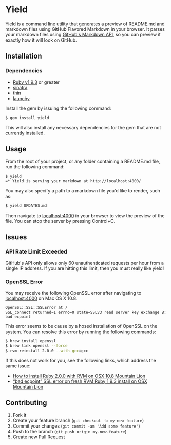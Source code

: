 # Yield

Yield is a command line utility that generates a preview of README.md and markdown files using GitHub Flavored Markdown in your browser. It parses your markdown files using [GitHub's Markdown API](http://developer.github.com/v3/markdown/), so you can preview it exactly how it will look on GitHub.

## Installation

### Dependencies

* [Ruby v1.9.3](http://www.ruby-lang.org/en/) or greater
* [sinatra](http://sinatrarb.com)
* [thin](http://code.macournoyer.com/thin/)
* [launchy](https://github.com/copiousfreetime/launchy)

Install the gem by issuing the following command:

```bash
$ gem install yield
```

This will also install any necessary dependencies for the gem that are not currently installed.

## Usage

From the root of your project, or any folder containing a README.md file, run the following command:

```bash
$ yield
=* Yield is serving your markdown at http://localhost:4000/
```

You may also specify a path to a markdown file you'd like to render, such as:

```bash
$ yield UPDATES.md
```

Then navigate to [localhost:4000](http://localhost:4000) in your browser to view the preview of the file. You can stop the server by pressing Control+C.

## Issues

### API Rate Limit Exceeded

GitHub's API only allows only 60 unauthenticated requests per hour from a single IP address. If you are hitting this limit, then you must really like yield!

### OpenSSL Error

You may receive the following OpenSSL error after navigating to [localhost:4000](http://localhost:4000) on Mac OS X 10.8.

```
OpenSSL::SSL::SSLError at /
SSL_connect returned=1 errno=0 state=SSLv3 read server key exchange B: bad ecpoint
```

This error seems to be cause by a hosed installation of OpenSSL on the system. You can resolve this error by running the following commands:

```bash
$ brew install openssl
$ brew link openssl --force
$ rvm reinstall 2.0.0 --with-gcc=gcc
```

If this does not work for you, see the following links, which address the same issue:

* [How to install Ruby 2.0.0 with RVM on OSX 10.8 Mountain Lion](http://scottyv.me/2013/03/How-to-install-ruby-2-0-0-on-OSX-Mountain-Lion/)
* [“bad ecpoint” SSL error on fresh RVM Ruby 1.9.3 install on OSX Mountain Lion](http://stackoverflow.com/questions/15672133/bad-ecpoint-ssl-error-on-fresh-rvm-ruby-1-9-3-install-on-osx-mountain-lion)


## Contributing

1. Fork it
2. Create your feature branch (`git checkout -b my-new-feature`)
3. Commit your changes (`git commit -am 'Add some feature'`)
4. Push to the branch (`git push origin my-new-feature`)
5. Create new Pull Request
